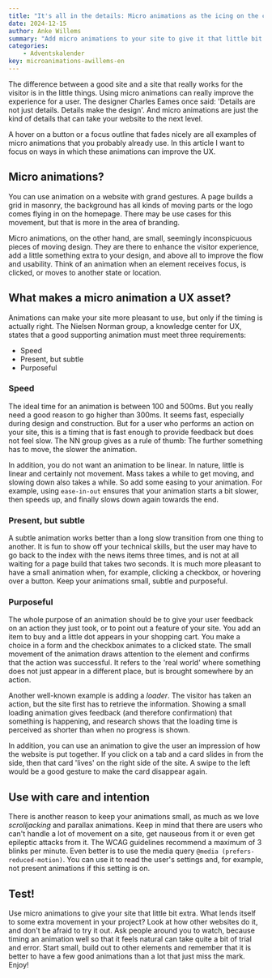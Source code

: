 ```yaml
---
title: "It's all in the details: Micro animations as the icing on the cake"
date: 2024-12-15
author: Anke Willems
summary: "Add micro animations to your site to give it that little bit extra."
categories:
    - Adventskalender
key: microanimations-awillems-en
---
```



The difference between a good site and a site that really works for the visitor is in the little things. Using micro animations can really improve the experience for a user. The designer Charles Eames once said: 'Details are not just details. Details make the design'. And micro animations are just the kind of details that can take your website to the next level.

A hover on a button or a focus outline that fades nicely are all examples of micro animations that you probably already use. In this article I want to focus on ways in which these animations can improve the UX.

## Micro animations?

You can use animation on a website with grand gestures. A page builds a grid in masonry, the background has all kinds of moving parts or the logo comes flying in on the homepage. There may be use cases for this movement, but that is more in the area of ​​branding.

Micro animations, on the other hand, are small, seemingly inconspicuous pieces of moving design. They are there to enhance the visitor experience, add a little something extra to your design, and above all to improve the flow and usability. Think of an animation when an element receives focus, is clicked, or moves to another state or location.

## What makes a micro animation a UX asset?

Animations can make your site more pleasant to use, but only if the timing is actually right. The Nielsen Norman group, a knowledge center for UX, states that a good supporting animation must meet three requirements:

- Speed
- Present, but subtle
- Purposeful

### Speed

The ideal time for an animation is between 100 and 500ms. But you really need a good reason to go higher than 300ms. It seems fast, especially during design and construction. But for a user who performs an action on your site, this is a timing that is fast enough to provide feedback but does not feel slow. The NN group gives as a rule of thumb: The further something has to move, the slower the animation.

In addition, you do not want an animation to be linear. In nature, little is linear and certainly not movement. Mass takes a while to get moving, and slowing down also takes a while. So add some easing to your animation. For example, using `ease-in-out` ensures that your animation starts a bit slower, then speeds up, and finally slows down again towards the end.

### Present, but subtle

A subtle animation works better than a long slow transition from one thing to another. It is fun to show off your technical skills, but the user may have to go back to the index with the news items three times, and is not at all waiting for a page build that takes two seconds. It is much more pleasant to have a small animation when, for example, clicking a checkbox, or hovering over a button. Keep your animations small, subtle and purposeful.

### Purposeful

The whole purpose of an animation should be to give your user feedback on an action they just took, or to point out a feature of your site. You add an item to buy and a little dot appears in your shopping cart. You make a choice in a form and the checkbox animates to a clicked state. The small movement of the animation draws attention to the element and confirms that the action was successful. It refers to the 'real world' where something does not just appear in a different place, but is brought somewhere by an action.

Another well-known example is adding a _loader_. The visitor has taken an action, but the site first has to retrieve the information. Showing a small loading animation gives feedback (and therefore confirmation) that something is happening, and research shows that the loading time is perceived as shorter than when no progress is shown.

In addition, you can use an animation to give the user an impression of how the website is put together. If you click on a tab and a card slides in from the side, then that card 'lives' on the right side of the site. A swipe to the left would be a good gesture to make the card disappear again.

## Use with care and intention

There is another reason to keep your animations small, as much as we love _scrolljacking_ and parallax animations. Keep in mind that there are users who can't handle a lot of movement on a site, get nauseous from it or even get epileptic attacks from it. The WCAG guidelines recommend a maximum of 3 blinks per minute. Even better is to use the media query `@media (prefers-reduced-motion)`. You can use it to read the user's settings and, for example, not present animations if this setting is on.

## Test!

Use micro animations to give your site that little bit extra. What lends itself to some extra movement in your project? Look at how other websites do it, and don't be afraid to try it out. Ask people around you to watch, because timing an animation well so that it feels natural can take quite a bit of trial and error. Start small, build out to other elements and remember that it is better to have a few good animations than a lot that just miss the mark. Enjoy!
